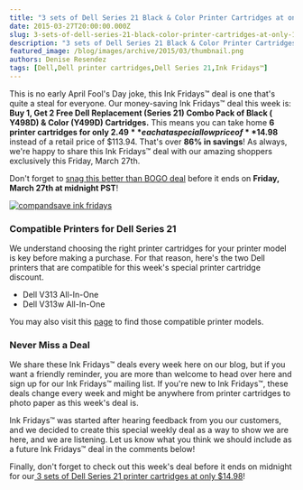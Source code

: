 ```yaml
---
title: "3 sets of Dell Series 21 Black & Color Printer Cartridges at only $14.98 - Ink Fridays™"
date: 2015-03-27T20:00:00.000Z
slug: 3-sets-of-dell-series-21-black-color-printer-cartridges-at-only-14-98-ink-fridays
description: "3 sets of Dell Series 21 Black & Color Printer Cartridges at only $14.98 - Ink Fridays™"
featured_image: /blog/images/archive/2015/03/thumbnail.png
authors: Denise Resendez
tags: [Dell,Dell printer cartridges,Dell Series 21,Ink Fridays™]
---
```


This is no early April Fool's Day joke, this Ink Fridays™ deal is one that's quite a steal for everyone. Our money-saving Ink Fridays™ deal this week is: **Buy 1, Get 2 Free Dell Replacement (Series 21) Combo Pack of Black ( Y498D) & Color (Y499D) Cartridges.** This means you can take home **6 printer cartridges for only $2.49** each at a special low price of **$14.98** instead of a retail price of $113.94\. That's over **86% in savings**! As always, we're happy to share this Ink Fridays™ deal with our amazing shoppers exclusively this Friday, March 27th.

Don't forget to [snag this better than BOGO deal](https://www.compandsave.com/ink-fridays) before it ends on **Friday, March 27th at midnight PST**!

[![compandsave ink fridays](/blog/images/Order-Now.png "Shop Now")](https://www.compandsave.com/ink-fridays)

### Compatible Printers for Dell Series 21

We understand choosing the right printer cartridges for your printer model is key before making a purchase. For that reason, here's the two Dell printers that are compatible for this week's special printer cartridge discount.

* Dell V313 All-In-One
* Dell V313w All-In-One

You may also visit this [page](https://www.compandsave.com/dell/series-21-ink-cartridges/y498d-y499d-2-combo) to find those compatible printer models.

### **Never Miss a Deal**

We share these Ink Fridays™ deals every week here on our blog, but if you want a friendly reminder, you are more than welcome to head over here and sign up for our Ink Fridays™ mailing list. If you're new to Ink Fridays™, these deals change every week and might be anywhere from printer cartridges to photo paper as this week's deal is.

Ink Fridays™ was started after hearing feedback from you our customers, and we decided to create this special weekly deal as a way to show we are here, and we are listening. Let us know what you think we should include as a future Ink Fridays™ deal in the comments below!

Finally, don't forget to check out this week's deal before it ends on midnight for our[ 3 sets of Dell Series 21 printer cartridges at only $14.98](https://www.compandsave.com/ink-fridays)!